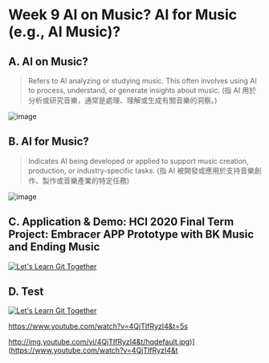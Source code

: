 # Week 9 AI on Music? AI for Music (e.g., AI Music)?

## A. AI on Music?

> Refers to AI analyzing or studying music. This often involves using AI to process, understand, or generate insights about music. (指 AI 用於分析或研究音樂，通常是處理、理解或生成有關音樂的洞察。)

![image](https://github.com/user-attachments/assets/b9c81e7f-acd3-4d3f-9843-f4932d671978)

## B. AI for Music?

> Indicates AI being developed or applied to support music creation, production, or industry-specific tasks. (指 AI 被開發或應用於支持音樂創作、製作或音樂產業的特定任務)

![image](https://github.com/user-attachments/assets/94b69612-dfca-47b8-9dcf-a31ebd099381)

## C. Application & Demo: HCI 2020 Final Term Project: Embracer APP Prototype with BK Music and Ending Music

[![Let's Learn Git Together](http://img.youtube.com/vi/GW8laTu9x_k/0.jpg)](http://www.youtube.com/watch?v=GW8laTu9x_k")

## D. Test

[![Let's Learn Git Together](http://img.youtube.com/vi4QjTIfRyzI4&/0.jpg)](http://www.youtube.com/watch?v=4QjTIfRyzI4&")

https://www.youtube.com/watch?v=4QjTIfRyzI4&t=5s

http://img.youtube.com/vi/4QjTIfRyzI4&t/hqdefault.jpg)](https://www.youtube.com/watch?v=4QjTIfRyzI4&t
